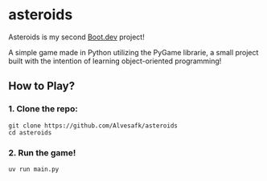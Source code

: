 # asteroids
Asteroids is my second [Boot.dev](https://www.boot.dev/) project!

A simple game made in Python utilizing the PyGame librarie, a small project built with the intention of learning object-oriented programming!

## How to Play?

### 1. Clone the repo:

`git clone https://github.com/Alvesafk/asteroids` <br>
`cd asteroids`

### 2. Run the game!

`uv run main.py`
